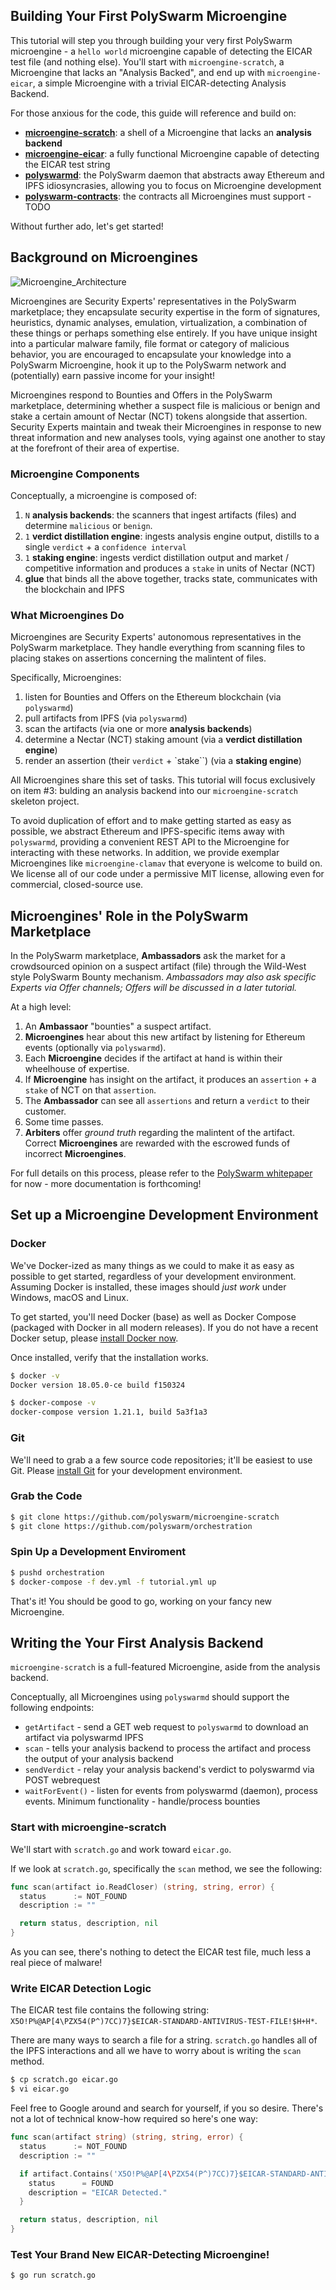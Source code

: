 ## Building Your First PolySwarm Microengine

This tutorial will step you through building your very first PolySwarm microengine - a `hello world` microengine capable of detecting the EICAR test file (and nothing else).
You'll start with `microengine-scratch`, a Microengine that lacks an "Analysis Backed", and end up with `microengine-eicar`, a simple Microengine with a trivial EICAR-detecting Analysis Backend.

For those anxious for the code, this guide will reference and build on:
* [**microengine-scratch**](https://github.com/polyswarm/microengine-scratch): a shell of a Microengine that lacks an **analysis backend**
* [**microengine-eicar**](https://github.com/polyswarm/microengine-eicar): a fully functional Microengine capable of detecting the EICAR test string
* [**polyswarmd**](https://github.com/polyswarm/polyswarmd): the PolySwarm daemon that abstracts away Ethereum and IPFS idiosyncrasies, allowing you to focus on Microengine development
* [**polyswarm-contracts**](https://github.com/polyswarm/polyswarm-contracts): the contracts all Microengines must support - TODO

Without further ado, let's get started!


## Background on Microengines

![Microengine_Architecture](/public-src/images/Microengine_Architecture.png)

Microengines are Security Experts' representatives in the PolySwarm marketplace; they encapsulate security expertise in the form of signatures, heuristics, dynamic analyses, emulation, virtualization, a combination of these things or perhaps something else entirely.
If you have unique insight into a particular malware family, file format or category of malicious behavior, you are encouraged to encapsulate your knowledge into a PolySwarm Microengine, hook it up to the PolySwarm network and (potentially) earn passive income for your insight!

Microengines respond to Bounties and Offers in the PolySwarm marketplace, determining whether a suspect file is malicious or benign and stake a certain amount of Nectar (NCT) tokens alongside that assertion.
Security Experts maintain and tweak their Microengines in response to new threat information and new analyses tools, vying against one another to stay at the forefront of their area of expertise.


### Microengine Components

Conceptually, a microengine is composed of:

1. `N` **analysis backends**: the scanners that ingest artifacts (files) and determine `malicious` or `benign`. 
1. `1` **verdict distillation engine**: ingests analysis engine output, distills to a single `verdict` + a `confidence interval`
1. `1` **staking engine**: ingests verdict distillation output and market / competitive information and produces a `stake` in units of Nectar (NCT)
1. **glue** that binds all the above together, tracks state, communicates with the blockchain and IPFS


### What Microengines Do

Microengines are Security Experts' autonomous representatives in the PolySwarm marketplace.
They handle everything from scanning files to placing stakes on assertions concerning the malintent of files.

Specifically, Microengines:
1. listen for Bounties and Offers on the Ethereum blockchain (via `polyswarmd`)
2. pull artifacts from IPFS (via `polyswarmd`)
3. scan the artifacts (via one or more **analysis backends**)
4. determine a Nectar (NCT) staking amount (via a **verdict distillation engine**)
5. render an assertion (their `verdict` + `stake``) (via a **staking engine**)

All Microengines share this set of tasks.
This tutorial will focus exclusively on item #3: bulding an analysis backend into our `microengine-scratch` skeleton project.

To avoid duplication of effort and to make getting started as easy as possible, we abstract Ethereum and IPFS-specific items away with `polyswarmd`, providing a convenient REST API to the Microengine for interacting with these networks.
In addition, we provide exemplar Microengines like `microengine-clamav` that everyone is welcome to build on.
We license all of our code under a permissive MIT license, allowing even for commercial, closed-source use.


## Microengines' Role in the PolySwarm Marketplace

In the PolySwarm marketplace, **Ambassadors** ask the market for a crowdsourced opinion on a suspect artifact (file) through the Wild-West style PolySwarm Bounty mechanism.
*Ambassadors may also ask specific Experts via Offer channels; Offers will be discussed in a later tutorial.*

At a high level:
1. An **Ambassaor** "bounties" a suspect artifact.
2. **Microengines** hear about this new artifact by listening for Ethereum events (optionally via `polyswarmd`).
3. Each **Microengine** decides if the artifact at hand is within their wheelhouse of expertise.
4. If **Microengine** has insight on the artifact, it produces an `assertion` + a `stake` of NCT on that `assertion`.
5. The **Ambassador** can see all `assertions` and return a `verdict` to their customer.
6. Some time passes.
7. **Arbiters** offer *ground truth* regarding the malintent of the artifact. 
Correct **Microengines** are rewarded with the escrowed funds of incorrect **Microengines**.

For full details on this process, please refer to the [PolySwarm whitepaper](https://polyswarm.io/polyswarm-whitepaper.pdf) for now - more documentation is forthcoming!


## Set up a Microengine Development Environment

### Docker

We've Docker-ized as many things as we could to make it as easy as possible to get started, regardless of your development environment.
Assuming Docker is installed, these images should *just work* under Windows, macOS and Linux.

To get started, you'll need Docker (base) as well as Docker Compose (packaged with Docker in all modern releases).
If you do not have a recent Docker setup, please [install Docker now](https://www.docker.com/community-edition).

Once installed, verify that the installation works.

```sh
$ docker -v
Docker version 18.05.0-ce build f150324

$ docker-compose -v
docker-compose version 1.21.1, build 5a3f1a3
```

### Git

We'll need to grab a a few source code repositories; it'll be easiest to use Git.
Please [install Git](https://git-scm.com/book/en/v2/Getting-Started-Installing-Git) for your development environment.


### Grab the Code

```sh
$ git clone https://github.com/polyswarm/microengine-scratch
$ git clone https://github.com/polyswarm/orchestration
```

### Spin Up a Development Enviroment

```sh
$ pushd orchestration
$ docker-compose -f dev.yml -f tutorial.yml up
```

That's it!
You should be good to go, working on your fancy new Microengine.


## Writing the Your First Analysis Backend

`microengine-scratch` is a full-featured Microengine, aside from the analysis backend.

Conceptually, all Microengines using `polyswarmd` should support the following endpoints:

* `getArtifact` - send a GET web request to `polyswarmd` to download an artifact via polyswarmd IPFS
* `scan` - tells your analysis backend to process the artifact and process the output of your analysis backend
* `sendVerdict` - relay your analysis backend's verdict to polyswarmd via POST webrequest
* `waitForEvent()` - listen for events from polyswarmd (daemon), process events. Minimum functionality - handle/process bounties  
 

### Start with microengine-scratch

We'll start with `scratch.go` and work toward `eicar.go`.   

If we look at `scratch.go`, specifically the `scan` method, we see the following:

```go
func scan(artifact io.ReadCloser) (string, string, error) {
  status      := NOT_FOUND
  description := ""

  return status, description, nil
}
```

As you can see, there's nothing to detect the EICAR test file, much less a real piece of malware! 


### Write EICAR Detection Logic

The EICAR test file contains the following string:
`X5O!P%@AP[4\PZX54(P^)7CC)7}$EICAR-STANDARD-ANTIVIRUS-TEST-FILE!$H+H*`.  

There are many ways to search a file for a string. 
`scratch.go` handles all of the IPFS interactions and all we have to worry about is writing the `scan` method. 

```sh
$ cp scratch.go eicar.go
$ vi eicar.go
```

Feel free to Google around and search for yourself, if you so desire.
There's not a lot of technical know-how required so here's one way:

```go
func scan(artifact string) (string, string, error) {
  status      := NOT_FOUND
  description := ""

  if artifact.Contains('X5O!P%@AP[4\PZX54(P^)7CC)7}$EICAR-STANDARD-ANTIVIRUS-TEST-FILE!$H+H*'){
    status      = FOUND
    description = "EICAR Detected." 
  }

  return status, description, nil
}
```

### Test Your Brand New EICAR-Detecting Microengine!

```sh
$ go run scratch.go
```
